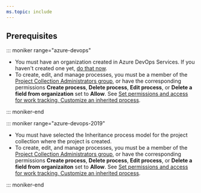 ```yaml
---
ms.topic: include
---
```


## Prerequisites

::: moniker range="azure-devops"

- You must have an organization created in Azure DevOps Services. If you haven't created one yet, [do that now](/azure/devops/user-guide/sign-up-invite-teammates).
- To create, edit, and manage processes, you must be a member of the [Project Collection Administrators group](/azure/devops/organizations/security/set-project-collection-level-permissions), or have the corresponding permissions <strong>Create process</strong>, <strong>Delete process</strong>, <strong>Edit process</strong>, or <strong>Delete a field from organization</strong> set to <strong>Allow</strong>. See [Set permissions and access for work tracking, Customize an inherited process](/azure/devops/organizations/security/set-permissions-access-work-tracking#customize-an-inherited-process).


::: moniker-end

::: moniker range="azure-devops-2019"

- You must have selected the Inheritance process model for the project collection where the project is created.  
- To create, edit, and manage processes, you must be a member of the [Project Collection Administrators group](/azure/devops/organizations/security/set-project-collection-level-permissions), or have the corresponding permissions <strong>Create process</strong>, <strong>Delete process</strong>, <strong>Edit process</strong>, or <strong>Delete a field from organizaiton</strong> set to <strong>Allow</strong>. See [Set permissions and access for work tracking, Customize an inherited process](/azure/devops/organizations/security/set-permissions-access-work-tracking#customize-an-inherited-process).

::: moniker-end